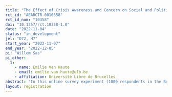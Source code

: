 ```yaml
---
title: "The Effect of Crisis Awareness and Concern on Social and Political Trust"
rct_id: "AEARCTR-0010358"
rct_id_num: "10358"
doi: "10.1257/rct.10358-1.0"
date: "2022-11-04"
status: "in_development"
jel: "D72, H7"
start_year: "2022-11-07"
end_year: "2022-12-05"
pi: "Willem Sas"
pi_other:
  1:
    - name: Emilie Van Haute
    - email: emilie.van.haute@ulb.be
    - affiliation: Université Libre de Bruxelles
abstract: "In this online survey experiment (1000 respondents in the Brussels Region, from 7/11/2022-5/12/2022) we test the prediction that crisis awareness and concern has an effect on institutional and social trust. We proxy crisis awareness and concern using priming treatment questions related to the ongoing energy crisis. We expect crisis awareness to reduce trust levels across the board. We furthermore expect respondents that are more concerned about the crisis to report lower levels of social trust than institutional trust, and vice versa. The experiment is preceded by a general survey on institutional reform in Brussel, which operationalises the context we are interested in. We have two outcome questions eliciting social and institutional trust, and one behavioural outcome measuring the willingness to participate in citizen panels discussing reform in Brussels, as a proxy for trust. Whether the latter willingness is eventually translated into actual participation, can also be elicited."
layout: registration
---
```


